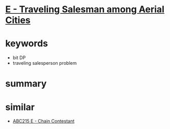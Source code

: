 # [E - Traveling Salesman among Aerial Cities](https://atcoder.jp/contests/abc180/tasks/abc180_e)


# keywords 
- bit DP 
- traveling salesperson problem 


# summary



# similar
- [ABC215 E - Chain Contestant](https://atcoder.jp/contests/abc215/tasks/abc215_e)



